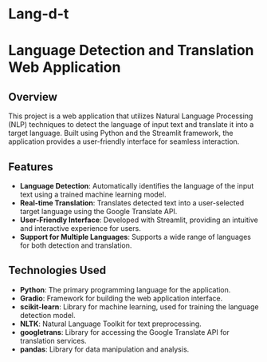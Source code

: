 # Lang-d-t

# Language Detection and Translation Web Application

## Overview

This project is a web application that utilizes Natural Language Processing (NLP) techniques to detect the language of input text and translate it into a target language. Built using Python and the Streamlit framework, the application provides a user-friendly interface for seamless interaction.

## Features

- **Language Detection**: Automatically identifies the language of the input text using a trained machine learning model.
- **Real-time Translation**: Translates detected text into a user-selected target language using the Google Translate API.
- **User-Friendly Interface**: Developed with Streamlit, providing an intuitive and interactive experience for users.
- **Support for Multiple Languages**: Supports a wide range of languages for both detection and translation.

## Technologies Used

- **Python**: The primary programming language for the application.
- **Gradio**: Framework for building the web application interface.
- **scikit-learn**: Library for machine learning, used for training the language detection model.
- **NLTK**: Natural Language Toolkit for text preprocessing.
- **googletrans**: Library for accessing the Google Translate API for translation services.
- **pandas**: Library for data manipulation and analysis.
